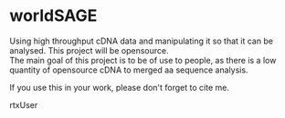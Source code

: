 # worldSAGE
Using high throughput cDNA data and manipulating it so that it can be analysed. This project will be opensource.  
The main goal of this project is to be of use to people, as there is a low quantity of opensource cDNA to merged aa sequence analysis. 


If you use this in your work, please don't forget to cite me. 



rtxUser
